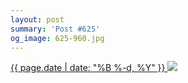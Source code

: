 ```yaml
---
layout: post
summary: 'Post #625'
og_image: 625-960.jpg
---
```


<p>
 <time>
  <a href="/625">
   {{ page.date | date: "%B %-d, %Y" }}
  </a>
 </time>
 <a href="/625">
  <img data-taken="5/6/2017" sizes="(min-width: 700px) 50vw, calc(100vw - 2rem)" src="{{ site.assets_url }}/625-480.jpg" srcset="{{ site.assets_url }}/625-240.jpg 240w, {{ site.assets_url }}/625-480.jpg 480w, {{ site.assets_url }}/625-720.jpg 720w, {{ site.assets_url }}/625-960.jpg 960w"/>
 </a>
</p>
